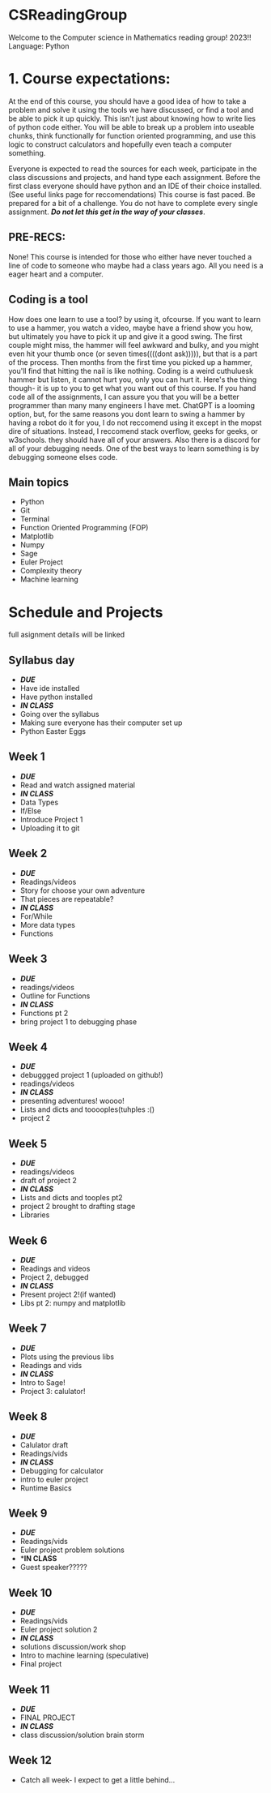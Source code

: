 # CSReadingGroup
Welcome to the Computer science in Mathematics reading group! 2023!!
Language: Python

# 1. Course expectations:

At the end of this course, you should have a good idea of how to take a problem and solve it using the tools we have discussed, or find a tool and be able to pick it up quickly. 
This isn't just about knowing how to write lies of python code either. You will be able to break up a problem into useable chunks, think functionally for function oriented programming, and use this logic to construct calculators and hopefully even teach a computer something.

Everyone is expected to read the sources for each week, participate in the class discussions and projects, and hand type each assignment.
Before the first class everyone should have python and an IDE of their choice installed. (See useful links page for reccomendations)
This course is fast paced. Be prepared for a bit of a challenge. You do not have to complete every single assignment. ***Do not let this get in the way of your classes***.

## PRE-RECS:
None! This course is intended for those who either have never touched a line of code to someone who maybe had a class years ago. All you need is a eager heart and a computer.

## Coding is a tool
How does one learn to use a tool? by using it, ofcourse. If you want to learn to use a hammer, you watch a video, maybe have a friend show you how, but ultimately you have to pick it up and give it a good swing. The first couple might miss, the hammer will feel awkward and bulky, and you might even hit your thumb once (or seven times((((dont ask))))), but that is a part of the process. Then months from the first time you picked up a hammer, you'll find that hitting the nail is like nothing. 
Coding is a weird cuthuluesk hammer but listen, it cannot hurt you, only you can hurt it. 
Here's the thing though- it is up to you to get what you want out of this course. If you hand code all of the assignments, I can assure you that you will be a better programmer than many many engineers I have met. ChatGPT is a looming option, but, for the same reasons you dont learn to swing a hammer by having a robot do it for you, I do not reccomend using it except in the mopst dire of situations. 
Instead, I reccomend stack overflow, geeks for geeks, or w3schools. they should have all of your answers. Also there is a discord for all of your debugging needs. One of the best ways to learn something is by debugging someone elses code.


## Main topics

* Python
* Git
* Terminal
* Function Oriented Programming (FOP)
* Matplotlib
* Numpy
* Sage
* Euler Project
* Complexity theory
* Machine learning


# Schedule and Projects
full asignment details will be linked

## Syllabus day
* ***DUE***
* Have ide installed
* Have python installed
* ***IN CLASS***
* Going over the syllabus
* Making sure everyone has their computer set up
* Python Easter Eggs

## Week 1
* ***DUE***
* Read and watch assigned material
* ***IN CLASS***
* Data Types
* If/Else
* Introduce Project 1
* Uploading it to git

## Week 2
* ***DUE***
* Readings/videos
* Story for choose your own adventure
* That pieces are repeatable?
* ***IN CLASS***
* For/While
* More data types
* Functions

## Week 3
* ***DUE***
* readings/videos
* Outline for Functions
* ***IN CLASS***
* Functions pt 2
* bring project 1 to debugging phase

## Week 4
* ***DUE***
* debuggged project 1 (uploaded on github!)
* readings/videos
* ***IN CLASS***
* presenting adventures! woooo!
* Lists and dicts and tooooples(tuhples :()
* project 2

## Week 5
* ***DUE***
* readings/videos
* draft of project 2
* ***IN CLASS***
* Lists and dicts and tooples pt2
* project 2 brought to drafting stage
* Libraries

## Week 6
* ***DUE***
* Readings and videos
* Project 2, debugged
* ***IN CLASS***
* Present project 2!(if wanted)
* Libs pt 2: numpy and matplotlib

## Week 7
* ***DUE***
* Plots using the previous libs
* Readings and vids
* ***IN CLASS***
* Intro to Sage!
* Project 3: calulator!

## Week 8
* ***DUE***
*  Calulator draft
*  Readings/vids
*  ***IN CLASS***
*  Debugging for calculator
*  intro to euler project
*  Runtime Basics

## Week 9
* ***DUE***
* Readings/vids
* Euler project problem solutions
* ***IN CLASS**
* Guest speaker?????


## Week 10
* ***DUE***
* Readings/vids
* Euler project solution 2
* ***IN CLASS***
* solutions discussion/work shop
* Intro to machine learning (speculative)
* Final project

## Week 11
* ***DUE***
* FINAL PROJECT
* ***IN CLASS***
* class discussion/solution brain storm

## Week 12
* Catch all week- I expect to get a little behind...

